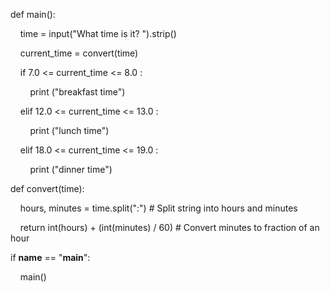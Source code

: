 def main():

    time = input("What time is it? ").strip()

    current_time = convert(time)

  

    if 7.0 <= current_time <= 8.0 :

        print ("breakfast time")

  

    elif 12.0 <= current_time <= 13.0 :

        print ("lunch time")

  

    elif 18.0 <= current_time <= 19.0 :

        print ("dinner time")

  
  

def convert(time):

    hours, minutes = time.split(":") # Split string into hours and minutes

    return int(hours) + (int(minutes) / 60) # Convert minutes to fraction of an hour

  
  

if __name__ == "__main__":

    main()